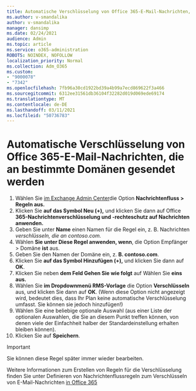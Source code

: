 ```yaml
---
title: Automatische Verschlüsselung von Office 365-E-Mail-Nachrichten, die an bestimmte Domänen gesendet werden
ms.author: v-smandalika
author: v-smandalika
manager: dansimp
ms.date: 02/24/2021
audience: Admin
ms.topic: article
ms.service: o365-administration
ROBOTS: NOINDEX, NOFOLLOW
localization_priority: Normal
ms.collection: Adm_O365
ms.custom:
- "9000078"
- "7342"
ms.openlocfilehash: 7fb96a30cd1922bd39a4b99a7ecd869622f3a466
ms.sourcegitcommit: 6312ee31561db36104f32282d019d069ede69174
ms.translationtype: MT
ms.contentlocale: de-DE
ms.lasthandoff: 03/11/2021
ms.locfileid: "50736783"
---
```

# <a name="automatically-encrypt-office-365-email-messages-sent-to-certain-domains"></a>Automatische Verschlüsselung von Office 365-E-Mail-Nachrichten, die an bestimmte Domänen gesendet werden

1. Wählen Sie [im Exchange Admin Center](https://outlook.office365.com/ecp/)die Option **Nachrichtenfluss > Regeln aus.** 
2. Klicken Sie **auf das Symbol Neu (+),** und klicken Sie dann auf Office **365-Nachrichtenverschlüsselung und -rechteschutz auf Nachrichten anwenden.**
3. Geben Sie unter **Name** einen Namen für die Regel ein, z. B. Nachrichten *verschlüsseln, die an contoso.com.*
4. Wählen **Sie unter Diese Regel anwenden, wenn**, die Option Empfänger > Domäne **ist** aus. 
5. Geben Sie den Namen der Domäne ein, z. **B. contoso.com**.
6. Klicken Sie **auf das Symbol Hinzufügen (+),** und klicken Sie dann auf **OK**.
7. Klicken Sie neben **dem Feld Gehen Sie wie folgt** auf Wählen Sie **eins aus.** 
8. Wählen Sie **im Dropdownmenü RMS-Vorlage** die Option **Verschlüsseln** aus, und klicken Sie dann auf **OK**. (Wenn diese Option nicht angezeigt wird, bedeutet dies, dass Ihr Plan keine automatische Verschlüsselung umfasst. Sie können sie jedoch hinzufügen!)
9. Wählen Sie eine beliebige optionale Auswahl (aus einer Liste der optionalen Auswahlen, die Sie an diesem Punkt treffen können, von denen viele der Einfachheit halber der Standardeinstellung erhalten bleiben können).
10. Klicken Sie auf **Speichern**.

> [!IMPORTANT]
> Sie können diese Regel später immer wieder bearbeiten.

Weitere Informationen zum Erstellen von Regeln für die Verschlüsselung finden Sie unter Definieren von Nachrichtenflussregeln zum Verschlüsseln von E-Mail-Nachrichten [in Office 365](https://docs.microsoft.com/microsoft-365/compliance/define-mail-flow-rules-to-encrypt-email)
